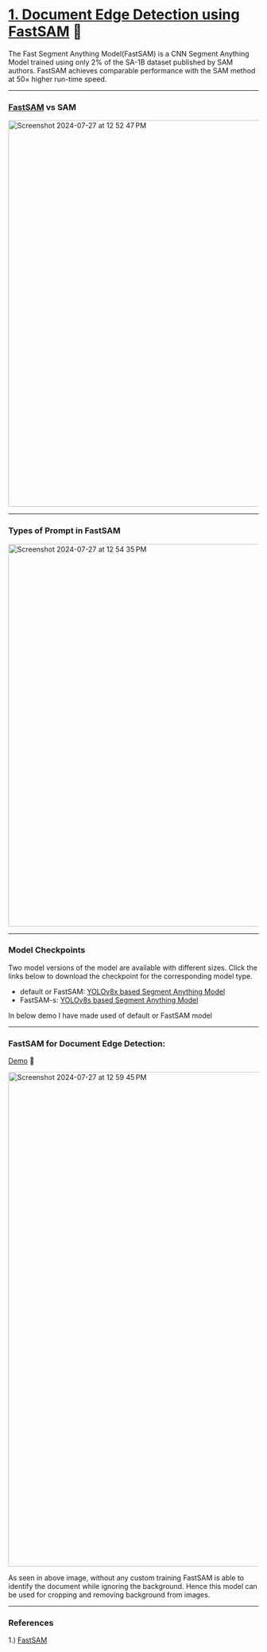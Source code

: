 # [1. Document Edge Detection using FastSAM](https://huggingface.co/spaces/HimankJ/FastSam-Document-Cropping) 🔗

The Fast Segment Anything Model(FastSAM) is a CNN Segment Anything Model trained using only 2% of the SA-1B dataset published by SAM authors. FastSAM achieves comparable performance with the SAM method at 50× higher run-time speed.

---

### [FastSAM](https://github.com/CASIA-IVA-Lab/FastSAM) vs SAM
<img width="776" alt="Screenshot 2024-07-27 at 12 52 47 PM" src="https://github.com/user-attachments/assets/d1745838-c0cf-4008-99c5-3a4794959a51">

---

### Types of Prompt in FastSAM
<img width="768" alt="Screenshot 2024-07-27 at 12 54 35 PM" src="https://github.com/user-attachments/assets/635b85b2-e56b-4a7d-b026-a18f08ca831f">

---

### Model Checkpoints

Two model versions of the model are available with different sizes. Click the links below to download the checkpoint for the corresponding model type.
- default or FastSAM: [YOLOv8x based Segment Anything Model](https://drive.google.com/file/d/1m1sjY4ihXBU1fZXdQ-Xdj-mDltW-2Rqv/view?usp=sharing)
- FastSAM-s: [YOLOv8s based Segment Anything Model](https://drive.google.com/file/d/10XmSj6mmpmRb8NhXbtiuO9cTTBwR_9SV/view?usp=sharing)

In below demo I have made used of default or FastSAM model

---

### FastSAM for Document Edge Detection:

[Demo](https://huggingface.co/spaces/HimankJ/FastSam-Document-Cropping) 🔗

<img width="993" alt="Screenshot 2024-07-27 at 12 59 45 PM" src="https://github.com/user-attachments/assets/102f3f2d-99d0-43d8-ae86-35056d0b848b">

As seen in above image, without any custom training FastSAM is able to identify the document while ignoring the background. Hence this model can be used for cropping and removing background from images.

---

### References

1.) [FastSAM](https://github.com/CASIA-IVA-Lab/FastSAM)
